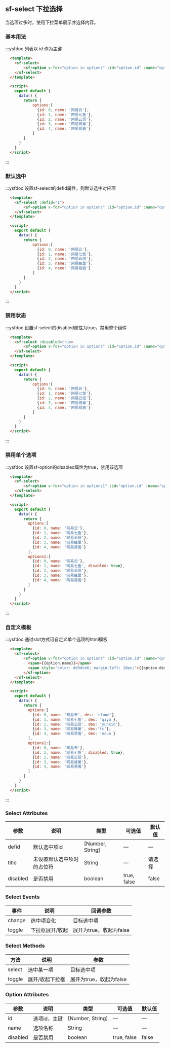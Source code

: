 ## sf-select 下拉选择

当选项过多时，使用下拉菜单展示并选择内容。

### 基本用法

:::ysfdoc 列表以 id 作为主键   

```html
  <template>
    <sf-select>
        <sf-option v-for="option in options" :id="option.id" :name="option.name" :disabled="option.disabled">
    </sf-select>
  </template>

  <script>
    export default {
      data() {
        return {
            options:[
              {id: 0, name: '网易云'},
              {id: 1, name: '网易七鱼'},
              {id: 2, name: '网易云信'},
              {id: 3, name: '网易蜂巢'},
              {id: 4, name: '网易易盾'}
            ]
        }
      }
    }
  </script>
```
:::

### 默认选中

:::ysfdoc 设置sf-select的defid属性，则默认选中对应项

```html
  <template>
    <sf-select :defid="1">
        <sf-option v-for="option in options" :id="option.id" :name="option.name" :disabled="option.disabled">
    </sf-select>
  </template>

  <script>
    export default {
      data() {
        return {
            options:[
              {id: 0, name: '网易云'},
              {id: 1, name: '网易七鱼'},
              {id: 2, name: '网易云信'},
              {id: 3, name: '网易蜂巢'},
              {id: 4, name: '网易易盾'}
            ]
        }
      }
    }
  </script>
```
:::

### 禁用状态

:::ysfdoc 设置sf-select的disabled属性为true，禁用整个组件

```html
  <template>
    <sf-select :disabled=true>
        <sf-option v-for="option in options" :id="option.id" :name="option.name" :disabled="option.disabled">
    </sf-select>
  </template>

  <script>
    export default {
      data() {
        return {
            options:[
              {id: 0, name: '网易云'},
              {id: 1, name: '网易七鱼'},
              {id: 2, name: '网易云信'},
              {id: 3, name: '网易蜂巢'},
              {id: 4, name: '网易易盾'}
            ]
        }
      }
    }
  </script>
```
:::

### 禁用单个选项

:::ysfdoc 设置sf-option的disabled属性为true，禁用该选项

```html
  <template>
    <sf-select>
        <sf-option v-for="option in options1" :id="option.id" :name="option.name" :disabled="option.disabled">
    </sf-select>
  </template>

  <script>
    export default {
      data() {
        return {
          options:[
            {id: 0, name: '网易云'},
            {id: 1, name: '网易七鱼'},
            {id: 2, name: '网易云信'},
            {id: 3, name: '网易蜂巢'},
            {id: 4, name: '网易易盾'}
          ],
          options1:[
            {id: 0, name: '网易云'},
            {id: 1, name: '网易七鱼', disabled: true},
            {id: 2, name: '网易云信'},
            {id: 3, name: '网易蜂巢'},
            {id: 4, name: '网易易盾'}
          ]
        }
      }
    }
  </script>
```
:::

### 自定义模板

:::ysfdoc 通过slot方式可自定义单个选项的html模板

```html
  <template>
    <sf-select>
        <sf-option v-for="option in options" :id="option.id" :name="option.name" :disabled="option.disabled">
          <span>{{option.name}}</span>
          <span style="color: #d3dce6; margin-left: 10px;">{{option.des}}</span>
        </sf-option>
    </sf-select>
  </template>

  <script>
    export default {
      data() {
        return {
          options:[
            {id: 0, name: '网易云', des: 'cloud'},
            {id: 1, name: '网易七鱼', des: 'qiyu'},
            {id: 2, name: '网易云信', des: 'yunxin'},
            {id: 3, name: '网易蜂巢', des:'fc'},
            {id: 4, name: '网易易盾', des: 'edun'}
          ],
          options1:[
            {id: 0, name: '网易云'},
            {id: 1, name: '网易七鱼', disabled: true},
            {id: 2, name: '网易云信'},
            {id: 3, name: '网易蜂巢'},
            {id: 4, name: '网易易盾'}
          ]
        }
      }
    }
  </script>
```
:::

### Select Attributes
| 参数      | 说明    | 类型      | 可选值       | 默认值   |
|---------- |-------- |---------- |-------------  |-------- |
| defid     | 默认选中项id   | [Number, String]  |  —  |  —  |
| title  | 未设置默认选中项时的占位符    | String   | — | 请选择   |
| disabled  | 是否禁用    | boolean   | true, false   | false   |

### Select Events
| 事件      | 说明    | 回调参数 |
|---------- |-------- |----------|
| change    | 选中项变化   | 目标选中项 |
| toggle    | 下拉框展开/收起 | 展开为true，收起为false |

### Select Methods
| 方法      | 说明    | 参数 |
|---------- |-------- |----------|
| select    | 选中某一项   | 目标选中项 |
| toggle    | 展开/收起下拉框 | 展开为true，收起为false |

### Option Attributes
| 参数      | 说明    | 类型      | 可选值       | 默认值   |
|---------- |-------- |---------- |-------------  |-------- |
| id     | 选项id，主键   | [Number, String]  |  —  |  —  |
| name  | 选项名称    | String   | — | — |
| disabled  | 是否禁用    | boolean   | true, false   | false   |
